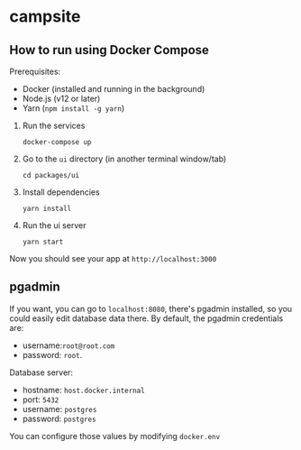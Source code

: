 # campsite

## How to run using Docker Compose
Prerequisites: 
- Docker (installed and running in the background)
- Node.js (v12 or later)
- Yarn (`npm install -g yarn`)

1. Run the services
    ```
    docker-compose up
    ```
2. Go to the `ui` directory (in another terminal window/tab)
    ```
    cd packages/ui
    ```
3. Install dependencies
    ```
    yarn install
    ```
4. Run the ui server
    ```
    yarn start
    ```

Now you should see your app at `http://localhost:3000`
 
 ## pgadmin
If you want, you can go to `localhost:8080`, there's pgadmin installed, so you could easily edit database data there. By default, the pgadmin credentials are:
 - username:`root@root.com`
 - password: `root`. 
 
 Database server:
 - hostname: `host.docker.internal`
 - port: `5432`
 - username: `postgres`
 - password: `postgres`
 
You can configure those values by modifying `docker.env`
